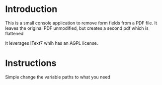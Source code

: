 # Introduction
This is a small console application to remove form fields from a PDF file.
It leaves the original PDF unmodified, but creates a second pdf which is flattened

It leverages IText7 whih has an AGPL license.

# Instructions
Simple change the variable paths to what you need